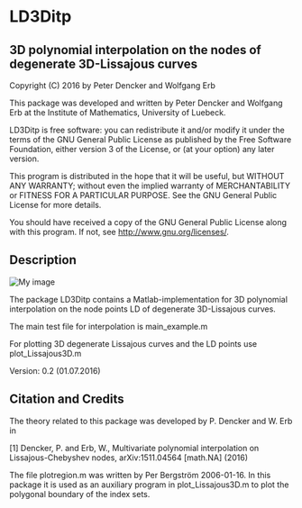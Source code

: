 # LD3Ditp
3D polynomial interpolation on the nodes of degenerate 3D-Lissajous curves
--------------------------------------------------------------------------------

Copyright (C) 2016 by Peter Dencker and Wolfgang Erb

This package was developed and written by Peter Dencker and Wolfgang Erb 
at the Institute of Mathematics, University of Luebeck.

LD3Ditp is free software: you can redistribute it and/or modify
it under the terms of the GNU General Public License as published by
the Free Software Foundation, either version 3 of the License, or
(at your option) any later version.

This program is distributed in the hope that it will be useful,
but WITHOUT ANY WARRANTY; without even the implied warranty of
MERCHANTABILITY or FITNESS FOR A PARTICULAR PURPOSE.  See the
GNU General Public License for more details.

You should have received a copy of the GNU General Public License
along with this program. If not, see <http://www.gnu.org/licenses/>.


Description
-----------

![My image](WolfgangErb.github.com/LD3Ditp/img/Lissajous.jpg)

The package LD3Ditp contains a Matlab-implementation for 3D polynomial interpolation on 
the node points LD of degenerate 3D-Lissajous curves. 

The main test file for interpolation is
main_example.m

For plotting 3D degenerate Lissajous curves and the LD points use
plot_Lissajous3D.m
 

Version: 0.2 (01.07.2016)


Citation and Credits
--------------------

The theory related to this package was developed by P. Dencker and W. Erb in

[1] Dencker, P. and Erb, W., 
    Multivariate polynomial interpolation on Lissajous-Chebyshev nodes,
    arXiv:1511.04564 \[math.NA\] (2016)


The file plotregion.m was written by Per Bergström 2006-01-16. In this package it is used as 
an auxiliary program in plot_Lissajous3D.m to plot the polygonal boundary of the index sets. 
